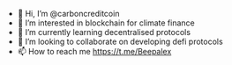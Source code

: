 - 👋 Hi, I’m @carboncreditcoin
- 👀 I’m interested in blockchain for climate finance 
- 🌱 I’m currently learning decentralised protocols 
- 💞️ I’m looking to collaborate on developing defi protocols 
- 📫 How to reach me https://t.me/Beepalex

<!---
carboncreditcoin/carboncreditcoin is a ✨ special ✨ repository because its `README.md` (this file) appears on your GitHub profile.
You can click the Preview link to take a look at your changes.
--->
